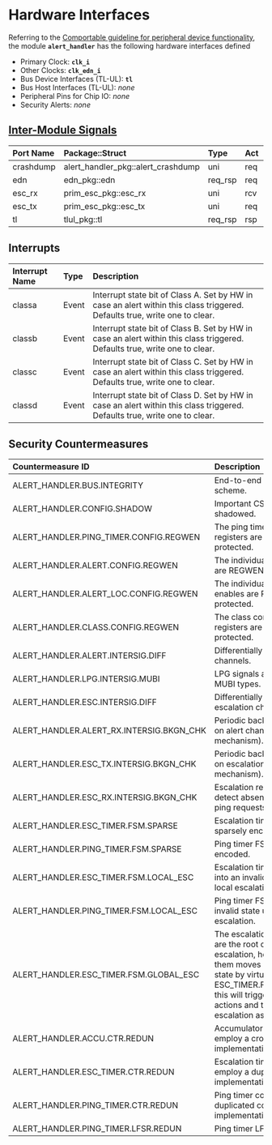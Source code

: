 # Hardware Interfaces

<!-- BEGIN CMDGEN util/regtool.py --interfaces ./hw/top_earlgrey/ip_autogen/alert_handler/data/alert_handler.hjson -->
Referring to the [Comportable guideline for peripheral device functionality](https://opentitan.org/book/doc/contributing/hw/comportability), the module **`alert_handler`** has the following hardware interfaces defined
- Primary Clock: **`clk_i`**
- Other Clocks: **`clk_edn_i`**
- Bus Device Interfaces (TL-UL): **`tl`**
- Bus Host Interfaces (TL-UL): *none*
- Peripheral Pins for Chip IO: *none*
- Security Alerts: *none*

## [Inter-Module Signals](https://opentitan.org/book/doc/contributing/hw/comportability/index.html#inter-signal-handling)

| Port Name   | Package::Struct                    | Type    | Act   |   Width | Description   |
|:------------|:-----------------------------------|:--------|:------|--------:|:--------------|
| crashdump   | alert_handler_pkg::alert_crashdump | uni     | req   |       1 |               |
| edn         | edn_pkg::edn                       | req_rsp | req   |       1 |               |
| esc_rx      | prim_esc_pkg::esc_rx               | uni     | rcv   |       4 |               |
| esc_tx      | prim_esc_pkg::esc_tx               | uni     | req   |       4 |               |
| tl          | tlul_pkg::tl                       | req_rsp | rsp   |       1 |               |

## Interrupts

| Interrupt Name   | Type   | Description                                                                                                                |
|:-----------------|:-------|:---------------------------------------------------------------------------------------------------------------------------|
| classa           | Event  | Interrupt state bit of Class A. Set by HW in case an alert within this class triggered. Defaults true, write one to clear. |
| classb           | Event  | Interrupt state bit of Class B. Set by HW in case an alert within this class triggered. Defaults true, write one to clear. |
| classc           | Event  | Interrupt state bit of Class C. Set by HW in case an alert within this class triggered. Defaults true, write one to clear. |
| classd           | Event  | Interrupt state bit of Class D. Set by HW in case an alert within this class triggered. Defaults true, write one to clear. |

## Security Countermeasures

| Countermeasure ID                        | Description                                                                                                                                                                                                                         |
|:-----------------------------------------|:------------------------------------------------------------------------------------------------------------------------------------------------------------------------------------------------------------------------------------|
| ALERT_HANDLER.BUS.INTEGRITY              | End-to-end bus integrity scheme.                                                                                                                                                                                                    |
| ALERT_HANDLER.CONFIG.SHADOW              | Important CSRs are shadowed.                                                                                                                                                                                                        |
| ALERT_HANDLER.PING_TIMER.CONFIG.REGWEN   | The ping timer configuration registers are REGWEN protected.                                                                                                                                                                        |
| ALERT_HANDLER.ALERT.CONFIG.REGWEN        | The individual alert enables are REGWEN protected.                                                                                                                                                                                  |
| ALERT_HANDLER.ALERT_LOC.CONFIG.REGWEN    | The individual local alert enables are REGWEN protected.                                                                                                                                                                            |
| ALERT_HANDLER.CLASS.CONFIG.REGWEN        | The class configuration registers are REGWEN protected.                                                                                                                                                                             |
| ALERT_HANDLER.ALERT.INTERSIG.DIFF        | Differentially encoded alert channels.                                                                                                                                                                                              |
| ALERT_HANDLER.LPG.INTERSIG.MUBI          | LPG signals are encoded with MUBI types.                                                                                                                                                                                            |
| ALERT_HANDLER.ESC.INTERSIG.DIFF          | Differentially encoded escalation channels.                                                                                                                                                                                         |
| ALERT_HANDLER.ALERT_RX.INTERSIG.BKGN_CHK | Periodic background checks on alert channels (ping mechanism).                                                                                                                                                                      |
| ALERT_HANDLER.ESC_TX.INTERSIG.BKGN_CHK   | Periodic background checks on escalation channels (ping mechanism).                                                                                                                                                                 |
| ALERT_HANDLER.ESC_RX.INTERSIG.BKGN_CHK   | Escalation receivers can detect absence of periodic ping requests.                                                                                                                                                                  |
| ALERT_HANDLER.ESC_TIMER.FSM.SPARSE       | Escalation timer FSMs are sparsely encoded.                                                                                                                                                                                         |
| ALERT_HANDLER.PING_TIMER.FSM.SPARSE      | Ping timer FSM is sparsely encoded.                                                                                                                                                                                                 |
| ALERT_HANDLER.ESC_TIMER.FSM.LOCAL_ESC    | Escalation timer FSMs move into an invalid state upon local escalation.                                                                                                                                                             |
| ALERT_HANDLER.PING_TIMER.FSM.LOCAL_ESC   | Ping timer FSM moves into an invalid state upon local escalation.                                                                                                                                                                   |
| ALERT_HANDLER.ESC_TIMER.FSM.GLOBAL_ESC   | The escalation timer FSMs are the root of global escalation, hence if any of them moves into an invalid state by virtue of ESC_TIMER.FSM.LOCAL_ESC, this will trigger all escalation actions and thereby global escalation as well. |
| ALERT_HANDLER.ACCU.CTR.REDUN             | Accumulator counters employ a cross-counter implementation.                                                                                                                                                                         |
| ALERT_HANDLER.ESC_TIMER.CTR.REDUN        | Escalation timer counters employ a duplicated counter implementation.                                                                                                                                                               |
| ALERT_HANDLER.PING_TIMER.CTR.REDUN       | Ping timer counters employ a duplicated counter implementation.                                                                                                                                                                     |
| ALERT_HANDLER.PING_TIMER.LFSR.REDUN      | Ping timer LFSR is redundant.                                                                                                                                                                                                       |


<!-- END CMDGEN -->
